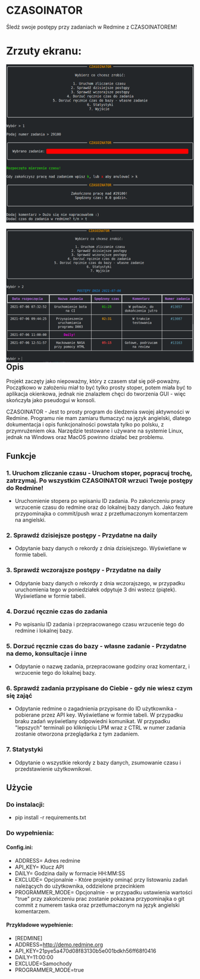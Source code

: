 # CZASOINATOR

Śledź swoje postępy przy zadaniach w Redmine z CZASOINATOREM!

# Zrzuty ekranu:
<img align="left" title="W sumie całkiem fajne to wyszło" src="https://raw.githubusercontent.com/EXCV31/CZASOINATOR/main/screenshot.png" />
⠀
⠀
<img align="left" title="W sumie całkiem fajne to wyszło" src="https://raw.githubusercontent.com/EXCV31/CZASOINATOR/main/screenshot2.png" />

## Opis
Projekt zaczęty jako niepoważny, który z czasem stał się pół-poważny. Początkowo w założeniu miał to być tylko prosty stoper, 
potem miała być to aplikacja okienkowa, jednak nie znalazłem chęci do tworzenia GUI - więc skończyła jako pseudogui w konsoli.

CZASOINATOR - Jest to prosty program do śledzenia swojej aktywności w Redmine. Programu nie mam zamiaru tłumaczyć na język angielski, 
dlatego dokumentacja i opis funkcjonalności powstała tylko po polsku, z przymrużeniem oka. Narzędzie testowane i używane na systemie Linux, jednak na Windows oraz MacOS powinno działać bez problemu.

## Funkcje

### 1. Uruchom zliczanie czasu - Uruchom stoper, popracuj trochę, zatrzymaj. Po wszystkim CZASOINATOR wrzuci Twoje postępy do Redmine!

* Uruchomienie stopera po wpisaniu ID zadania. Po zakończeniu pracy wrzucenie czasu do redmine oraz do lokalnej bazy danych. Jako feature przypominajka o commit/push wraz z przetłumaczonym komentarzem na angielski.

### 2. Sprawdź dzisiejsze postępy - Przydatne na daily

* Odpytanie bazy danych o rekordy z dnia dzisiejszego. Wyświetlane w formie tabeli.

### 3. Sprawdź wczorajsze postępy - Przydatne na daily

* Odpytanie bazy danych o rekordy z dnia wczorajszego, w przypadku uruchomienia tego w poniedziałek odpytuje 3 dni wstecz (piątek). Wyświetlane w formie tabeli.

### 4. Dorzuć ręcznie czas do zadania 

* Po wpisaniu ID zadania i przepracowanego czasu wrzucenie tego do redmine i lokalnej bazy.

### 5. Dorzuć ręcznie czas do bazy - własne zadanie - Przydatne na demo, konsultacje i inne

* Odpytanie o nazwę zadania, przepracowane godziny oraz komentarz, i wrzucenie tego do lokalnej bazy.

### 6. Sprawdź zadania przypisane do Ciebie - gdy nie wiesz czym się zająć

* Odpytanie redmine o zagadnienia przypisane do ID użytkownika - pobierane przez API key. Wyświetlane w formie tabeli. W przypadku braku zadań wyświetlany odpowiedni komunikat. W przypadku "lepszych" terminali po kliknięciu LPM wraz z CTRL w numer zadania zostanie otworzona przeglądarka z tym zadaniem.

### 7. Statystyki

* Odpytanie o wszystkie rekordy z bazy danych, zsumowanie czasu i przedstawienie użytkownikowi.


## Użycie

### Do instalacji:
* pip install -r requirements.txt

### Do wypełnienia:

#### Config.ini:
* ADDRESS= Adres redmine
* API_KEY= Klucz API
* DAILY= Godzina daily w formacie HH:MM:SS
* EXCLUDE= Opcjonalnie - Które projekty ominąć przy listowaniu zadań należących do użytkownika, oddzielone przecinkiem
* PROGRAMMER_MODE= Opcjonalnie - w przypadku ustawienia wartości "true" przy zakończeniu prac zostanie pokazana przypominajka o git commit z numerem taska oraz przetłumaczonym na język angielski komentarzem.

#### Przykładowe wypełnienie:
* [REDMINE]
* ADDRESS=http://demo.redmine.org
* API_KEY=21pye5a470d08f83130b5e001bdkh56ff68f0416
* DAILY=11:00:00
* EXCLUDE=Samochody
* PROGRAMMER_MODE=true


